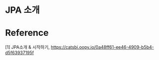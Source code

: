 # JPA 소개


# Reference
[1] JPA소개 & 시작하기, https://catsbi.oopy.io/0a48ff61-ee46-4909-b5b4-d5f63937195f